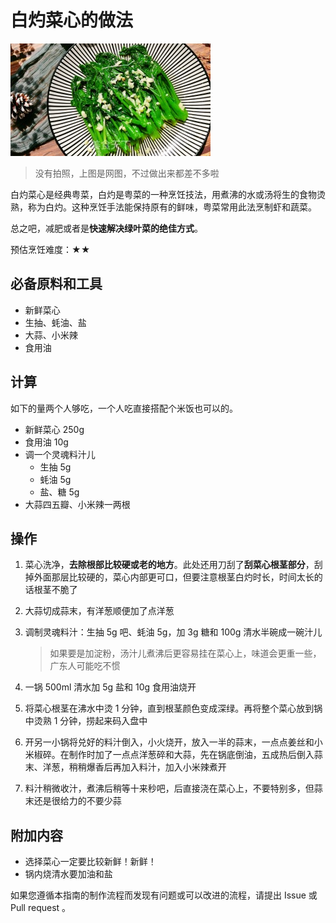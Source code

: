 # 白灼菜心的做法

<!-- 标题必须是 `菜名` + `的做法`。和文件名一致。 -->

![白灼菜心](./白灼菜心.jpg)

> 没有拍照，上图是网图，不过做出来都差不多啦

白灼菜心是经典粤菜，白灼是粤菜的一种烹饪技法，用煮沸的水或汤将生的食物烫熟，称为白灼。这种烹饪手法能保持原有的鲜味，粤菜常用此法烹制虾和蔬菜。

总之吧，减肥或者是**快速解决绿叶菜的绝佳方式**。

预估烹饪难度：★★

## 必备原料和工具

- 新鲜菜心
- 生抽、蚝油、盐
- 大蒜、小米辣
- 食用油

## 计算

如下的量两个人够吃，一个人吃直接搭配个米饭也可以的。

- 新鲜菜心 250g
- 食用油 10g
- 调一个灵魂料汁儿
  - 生抽 5g
  - 蚝油 5g
  - 盐、糖 5g
- 大蒜四五瓣、小米辣一两根

## 操作

1. 菜心洗净，**去除根部比较硬或老的地方**。此处还用刀刮了**刮菜心根茎部分**，刮掉外面那层比较硬的，菜心内部更可口，但要注意根茎白灼时长，时间太长的话根茎不脆了

2. 大蒜切成蒜末，有洋葱顺便加了点洋葱

3. 调制灵魂料汁：生抽 5g 吧、蚝油 5g，加 3g 糖和 100g 清水半碗成一碗汁儿
   >如果要是加淀粉，汤汁儿煮沸后更容易挂在菜心上，味道会更重一些，广东人可能吃不惯

4. 一锅 500ml 清水加 5g 盐和 10g 食用油烧开

5. 将菜心根茎在沸水中烫 1 分钟，直到根茎颜色变成深绿。再将整个菜心放到锅中烫熟 1 分钟，捞起来码入盘中

6. 开另一小锅将兑好的料汁倒入，小火烧开，放入一半的蒜末，一点点姜丝和小米椒碎。在制作时加了一点点洋葱碎和大蒜，先在锅底倒油，五成热后倒入蒜末、洋葱，稍稍爆香后再加入料汁，加入小米辣煮开

7. 料汁稍微收汁，煮沸后稍等十来秒吧，后直接浇在菜心上，不要特别多，但蒜末还是很给力的不要少蒜

## 附加内容

- 选择菜心一定要比较新鲜！新鲜！
- 锅内烧清水要加油和盐

如果您遵循本指南的制作流程而发现有问题或可以改进的流程，请提出 Issue 或 Pull request 。

